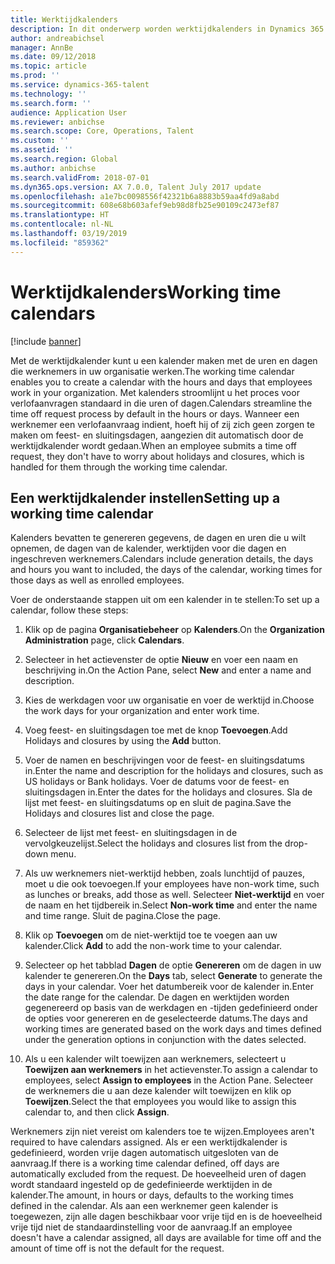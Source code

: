 ```yaml
---
title: Werktijdkalenders
description: In dit onderwerp worden werktijdkalenders in Dynamics 365 for Talent -- Core HR beschreven en wordt aangegeven hoe u kalenders instelt.
author: andreabichsel
manager: AnnBe
ms.date: 09/12/2018
ms.topic: article
ms.prod: ''
ms.service: dynamics-365-talent
ms.technology: ''
ms.search.form: ''
audience: Application User
ms.reviewer: anbichse
ms.search.scope: Core, Operations, Talent
ms.custom: ''
ms.assetid: ''
ms.search.region: Global
ms.author: anbichse
ms.search.validFrom: 2018-07-01
ms.dyn365.ops.version: AX 7.0.0, Talent July 2017 update
ms.openlocfilehash: a1e7bc0098556f42321b6a8883b59aa4fd9a8abd
ms.sourcegitcommit: 608e68b603afef9eb98d8fb25e90109c2473ef87
ms.translationtype: HT
ms.contentlocale: nl-NL
ms.lasthandoff: 03/19/2019
ms.locfileid: "859362"
---
```

# <a name="working-time-calendars"></a><span data-ttu-id="b4783-103">Werktijdkalenders</span><span class="sxs-lookup"><span data-stu-id="b4783-103">Working time calendars</span></span>

[!include [banner](includes/banner.md)]

<span data-ttu-id="b4783-104">Met de werktijdkalender kunt u een kalender maken met de uren en dagen die werknemers in uw organisatie werken.</span><span class="sxs-lookup"><span data-stu-id="b4783-104">The working time calendar enables you to create a calendar with the hours and days that employees work in your organization.</span></span> <span data-ttu-id="b4783-105">Met kalenders stroomlijnt u het proces voor verlofaanvragen standaard in die uren of dagen.</span><span class="sxs-lookup"><span data-stu-id="b4783-105">Calendars streamline the time off request process by default in the hours or days.</span></span> <span data-ttu-id="b4783-106">Wanneer een werknemer een verlofaanvraag indient, hoeft hij of zij zich geen zorgen te maken om feest- en sluitingsdagen, aangezien dit automatisch door de werktijdkalender wordt gedaan.</span><span class="sxs-lookup"><span data-stu-id="b4783-106">When an employee submits a time off request, they don't have to worry about holidays and closures, which is handled for them through the working time calendar.</span></span>

## <a name="setting-up-a-working-time-calendar"></a><span data-ttu-id="b4783-107">Een werktijdkalender instellen</span><span class="sxs-lookup"><span data-stu-id="b4783-107">Setting up a working time calendar</span></span>

<span data-ttu-id="b4783-108">Kalenders bevatten te genereren gegevens, de dagen en uren die u wilt opnemen, de dagen van de kalender, werktijden voor die dagen en ingeschreven werknemers.</span><span class="sxs-lookup"><span data-stu-id="b4783-108">Calendars include generation details, the days and hours you want to included, the days of the calendar, working times for those days as well as enrolled employees.</span></span> 

<span data-ttu-id="b4783-109">Voer de onderstaande stappen uit om een kalender in te stellen:</span><span class="sxs-lookup"><span data-stu-id="b4783-109">To set up a calendar, follow these steps:</span></span>

1. <span data-ttu-id="b4783-110">Klik op de pagina **Organisatiebeheer** op **Kalenders**.</span><span class="sxs-lookup"><span data-stu-id="b4783-110">On the **Organization Administration** page, click **Calendars**.</span></span>

2. <span data-ttu-id="b4783-111">Selecteer in het actievenster de optie **Nieuw** en voer een naam en beschrijving in.</span><span class="sxs-lookup"><span data-stu-id="b4783-111">On the Action Pane, select **New** and enter a name and description.</span></span>

3. <span data-ttu-id="b4783-112">Kies de werkdagen voor uw organisatie en voer de werktijd in.</span><span class="sxs-lookup"><span data-stu-id="b4783-112">Choose the work days for your organization and enter work time.</span></span>

4. <span data-ttu-id="b4783-113">Voeg feest- en sluitingsdagen toe met de knop **Toevoegen**.</span><span class="sxs-lookup"><span data-stu-id="b4783-113">Add Holidays and closures by using the **Add** button.</span></span>

5. <span data-ttu-id="b4783-114">Voer de namen en beschrijvingen voor de feest- en sluitingsdatums in.</span><span class="sxs-lookup"><span data-stu-id="b4783-114">Enter the name and description for the holidays and closures, such as US holidays or Bank holidays.</span></span> <span data-ttu-id="b4783-115">Voer de datums voor de feest- en sluitingsdagen in.</span><span class="sxs-lookup"><span data-stu-id="b4783-115">Enter the dates for the holidays and closures.</span></span> <span data-ttu-id="b4783-116">Sla de lijst met feest- en sluitingsdatums op en sluit de pagina.</span><span class="sxs-lookup"><span data-stu-id="b4783-116">Save the Holidays and closures list and close the page.</span></span>

6. <span data-ttu-id="b4783-117">Selecteer de lijst met feest- en sluitingsdagen in de vervolgkeuzelijst.</span><span class="sxs-lookup"><span data-stu-id="b4783-117">Select the holidays and closures list from the drop-down menu.</span></span>

7. <span data-ttu-id="b4783-118">Als uw werknemers niet-werktijd hebben, zoals lunchtijd of pauzes, moet u die ook toevoegen.</span><span class="sxs-lookup"><span data-stu-id="b4783-118">If your employees have non-work time, such as lunches or breaks, add those as well.</span></span> <span data-ttu-id="b4783-119">Selecteer **Niet-werktijd** en voer de naam en het tijdbereik in.</span><span class="sxs-lookup"><span data-stu-id="b4783-119">Select **Non-work time** and enter the name and time range.</span></span> <span data-ttu-id="b4783-120">Sluit de pagina.</span><span class="sxs-lookup"><span data-stu-id="b4783-120">Close the page.</span></span> 

8. <span data-ttu-id="b4783-121">Klik op **Toevoegen** om de niet-werktijd toe te voegen aan uw kalender.</span><span class="sxs-lookup"><span data-stu-id="b4783-121">Click **Add** to add the non-work time to your calendar.</span></span>

9. <span data-ttu-id="b4783-122">Selecteer op het tabblad **Dagen** de optie **Genereren** om de dagen in uw kalender te genereren.</span><span class="sxs-lookup"><span data-stu-id="b4783-122">On the **Days** tab, select **Generate** to generate the days in your calendar.</span></span> <span data-ttu-id="b4783-123">Voer het datumbereik voor de kalender in.</span><span class="sxs-lookup"><span data-stu-id="b4783-123">Enter the date range for the calendar.</span></span> <span data-ttu-id="b4783-124">De dagen en werktijden worden gegenereerd op basis van de werkdagen en -tijden gedefinieerd onder de opties voor genereren en de geselecteerde datums.</span><span class="sxs-lookup"><span data-stu-id="b4783-124">The days and working times are generated based on the work days and times defined under the generation options in conjunction with the dates selected.</span></span>

10. <span data-ttu-id="b4783-125">Als u een kalender wilt toewijzen aan werknemers, selecteert u **Toewijzen aan werknemers** in het actievenster.</span><span class="sxs-lookup"><span data-stu-id="b4783-125">To assign a calendar to employees, select **Assign to employees** in the Action Pane.</span></span> <span data-ttu-id="b4783-126">Selecteer de werknemers die u aan deze kalender wilt toewijzen en klik op **Toewijzen**.</span><span class="sxs-lookup"><span data-stu-id="b4783-126">Select the that employees you would like to assign this calendar to, and then click **Assign**.</span></span>

<span data-ttu-id="b4783-127">Werknemers zijn niet vereist om kalenders toe te wijzen.</span><span class="sxs-lookup"><span data-stu-id="b4783-127">Employees aren't required to have calendars assigned.</span></span> <span data-ttu-id="b4783-128">Als er een werktijdkalender is gedefinieerd, worden vrije dagen automatisch uitgesloten van de aanvraag.</span><span class="sxs-lookup"><span data-stu-id="b4783-128">If there is a working time calendar defined, off days are automatically excluded from the request.</span></span> <span data-ttu-id="b4783-129">De hoeveelheid uren of dagen wordt standaard ingesteld op de gedefinieerde werktijden in de kalender.</span><span class="sxs-lookup"><span data-stu-id="b4783-129">The amount, in hours or days, defaults to the working times defined in the calendar.</span></span> <span data-ttu-id="b4783-130">Als aan een werknemer geen kalender is toegewezen, zijn alle dagen beschikbaar voor vrije tijd en is de hoeveelheid vrije tijd niet de standaardinstelling voor de aanvraag.</span><span class="sxs-lookup"><span data-stu-id="b4783-130">If an employee doesn't have a calendar assigned, all days are available for time off and the amount of time off is not the default for the request.</span></span> 
